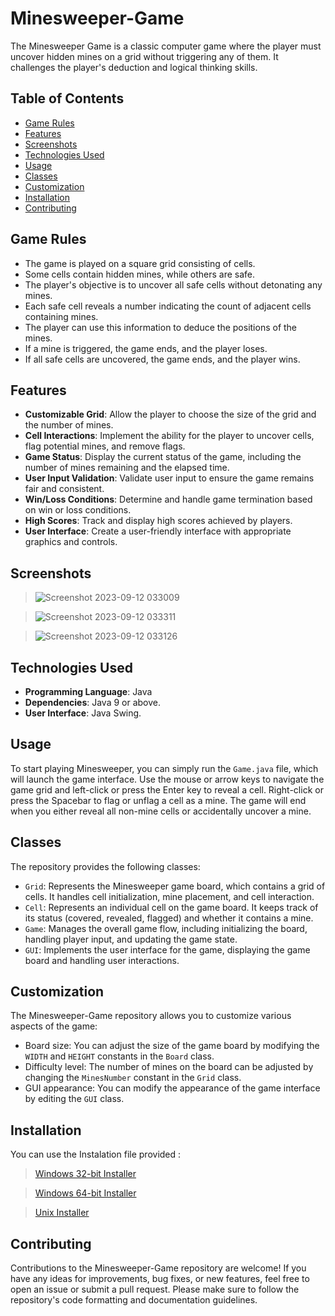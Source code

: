 # Minesweeper-Game

The Minesweeper Game is a classic computer game where the player must uncover hidden mines on a grid without triggering any of them. It challenges the player's deduction and logical thinking skills.

## Table of Contents

- [Game Rules](#Game-Rules)
- [Features](#Features)
- [Screenshots](#Screenshots)
- [Technologies Used](#Technologies-Used)
- [Usage](#usage)
- [Classes](#classes)
- [Customization](#customization)
- [Installation](#installation)
- [Contributing](#contributing)

## Game Rules

- The game is played on a square grid consisting of cells.
- Some cells contain hidden mines, while others are safe.
- The player's objective is to uncover all safe cells without detonating any mines.
- Each safe cell reveals a number indicating the count of adjacent cells containing mines.
- The player can use this information to deduce the positions of the mines.
- If a mine is triggered, the game ends, and the player loses.
- If all safe cells are uncovered, the game ends, and the player wins.

## Features

- **Customizable Grid**: Allow the player to choose the size of the grid and the number of mines.
- **Cell Interactions**: Implement the ability for the player to uncover cells, flag potential mines, and remove flags.
- **Game Status**: Display the current status of the game, including the number of mines remaining and the elapsed time.
- **User Input Validation**: Validate user input to ensure the game remains fair and consistent.
- **Win/Loss Conditions**: Determine and handle game termination based on win or loss conditions.
- **High Scores**: Track and display high scores achieved by players.
- **User Interface**: Create a user-friendly interface with appropriate graphics and controls.

## Screenshots

> ![Screenshot 2023-09-12 033009](https://github.com/Abdalrahman-Alhamod/Minesweeper-Game/assets/137921143/b08b3bbe-7e27-4581-a871-e492170f47e8)

> ![Screenshot 2023-09-12 033311](https://github.com/Abdalrahman-Alhamod/Minesweeper-Game/assets/137921143/2c431d69-8a66-4a6d-8711-fa6dc5e30003)

> ![Screenshot 2023-09-12 033126](https://github.com/Abdalrahman-Alhamod/Minesweeper-Game/assets/137921143/73853524-e9c9-441b-921c-3d0a20b330e0)

## Technologies Used

- **Programming Language**: Java
- **Dependencies**: Java 9 or above.
- **User Interface**: Java Swing.

## Usage

To start playing Minesweeper, you can simply run the `Game.java` file, which will launch the game interface. Use the mouse or arrow keys to navigate the game grid and left-click or press the Enter key to reveal a cell. Right-click or press the Spacebar to flag or unflag a cell as a mine. The game will end when you either reveal all non-mine cells or accidentally uncover a mine.

## Classes

The repository provides the following classes:

- `Grid`: Represents the Minesweeper game board, which contains a grid of cells. It handles cell initialization, mine placement, and cell interaction.
- `Cell`: Represents an individual cell on the game board. It keeps track of its status (covered, revealed, flagged) and whether it contains a mine.
- `Game`: Manages the overall game flow, including initializing the board, handling player input, and updating the game state.
- `GUI`: Implements the user interface for the game, displaying the game board and handling user interactions.

## Customization

The Minesweeper-Game repository allows you to customize various aspects of the game:

- Board size: You can adjust the size of the game board by modifying the `WIDTH` and `HEIGHT` constants in the `Board` class.
- Difficulty level: The number of mines on the board can be adjusted by changing the `MinesNumber` constant in the `Grid` class.
- GUI appearance: You can modify the appearance of the game interface by editing the `GUI` class.

## Installation

You can use the Instalation file provided :
> [Windows 32-bit Installer](https://github.com/Abdalrahman-Alhamod/Minesweeper-Game/releases/download/v1.5.0/Minesweeper_Windows_x32_Installer.exe)

> [Windows 64-bit Installer](https://github.com/Abdalrahman-Alhamod/Minesweeper-Game/releases/download/v1.5.0/Minesweeper_Windows_x64_Installer.exe)

> [Unix Installer](https://github.com/Abdalrahman-Alhamod/Minesweeper-Game/releases/download/v1.5.0/Minesweeper_Unix_Installer.sh)

## Contributing

Contributions to the Minesweeper-Game repository are welcome! If you have any ideas for improvements, bug fixes, or new features, feel free to open an issue or submit a pull request. Please make sure to follow the repository's code formatting and documentation guidelines.





